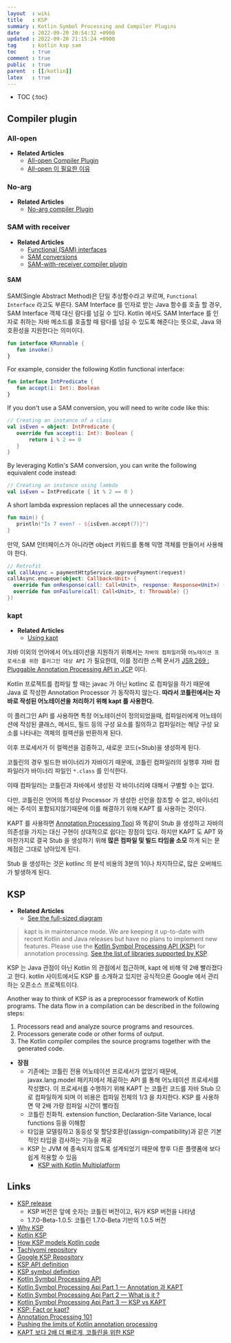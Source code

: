 ```yaml
---
layout  : wiki
title   : KSP
summary : Kotlin Symbol Processing and Compiler Plugins
date    : 2022-09-20 20:54:32 +0900
updated : 2022-09-20 21:15:24 +0900
tag     : kotlin ksp sam
toc     : true
comment : true
public  : true
parent  : [[/kotlin]]
latex   : true
---
```

* TOC
{:toc}

## Compiler plugin

### All-open

- __Related Articles__
  - [All-open Compiler Plugin](https://kotlinlang.org/docs/all-open-plugin.html)
  - [All-open 이 필요한 이유](https://baekjungho.github.io/wiki/buildtool/gradle-standard/#buildgradle)

### No-arg

- __Related Articles__
  - [No-arg compiler Plugin](https://kotlinlang.org/docs/no-arg-plugin.html)

### SAM with receiver

- __Related Articles__
    - [Functional (SAM) interfaces](https://kotlinlang.org/docs/fun-interfaces.html) 
    - [SAM conversions](https://kotlinlang.org/docs/java-interop.html#sam-conversions)
    - [SAM-with-receiver compiler plugin](https://kotlinlang.org/docs/sam-with-receiver-plugin.html#sam-conversions)

#### SAM

SAM(Single Abstract Method)은 단일 추상함수라고 부르며, `Functional Interface` 라고도 부른다.
SAM Interface 를 인자로 받는 Java 함수를 호출 할 경우, SAM Interface 객체 대신 람다를 넘길 수 있다.
Kotlin 에서도 SAM Interface 를 인자로 취하는 자바 메소드를 호출할 때 람다를 넘길 수 있도록 해준다는 뜻으로, Java 와 호환성을 지원한다는 의미이다.

```kotlin
fun interface KRunnable {
   fun invoke()
}
```

For example, consider the following Kotlin functional interface:

```kotlin
fun interface IntPredicate {
   fun accept(i: Int): Boolean
}
```

If you don't use a SAM conversion, you will need to write code like this:

```kotlin
// Creating an instance of a class
val isEven = object: IntPredicate {
   override fun accept(i: Int): Boolean {
       return i % 2 == 0
   }
}
```

By leveraging Kotlin's SAM conversion, you can write the following equivalent code instead:

```kotlin
// Creating an instance using lambda
val isEven = IntPredicate { it % 2 == 0 }
```

A short lambda expression replaces all the unnecessary code.

```kotlin
fun main() {
   println("Is 7 even? - ${isEven.accept(7)}")
}
```

만약, SAM 인터페이스가 아니라면 object 키워드를 통해 익명 객체를 만들어서 사용해야 한다.

```kotlin
// Retrofit
val callAsync = paymentHttpService.approvePayment(request)
callAsync.enqueue(object: Callback<Unit> {
  override fun onResponse(call: Call<Unit>, response: Response<Unit>) {}
  override fun onFailure(call: Call<Unit>, t: Throwable) {}
})
```

### kapt

- __Related Articles__
  - [Using kapt](https://kotlinlang.org/docs/kapt.html#command-line-compiler)

자바 이외의 언어에서 어노테이션을 지원하기 위해서는 `자바의 컴파일러`와 `어노테이션 프로세스를 위한 플러그인 대상 API` 가 필요한데, 이를 정리한 스펙 문서가 [JSR 269 : Pluggable Annotation Processing API in JCP](https://jcp.org/en/jsr/detail?id=269) 이다.

Kotlin 프로젝트를 컴파일 할 때는 javac 가 아닌 kotlinc 로 컴파일을 하기 때문에 Java 로 작성한 Annotation Processor 가 동작하지 않는다. __따라서 코틀린에서는 자바로 작성된 어노테이션을 처리하기 위해 kapt 를 사용한다.__

이 플러그인 API 를 사용하면 특정 어노테이션이 정의되었을때, 컴파일러에게 어노테이션에 작성된 클래스, 메서드, 필드 등의 구성 요소를 질의하고 컴파일러는 해당 구성 요소를 나타내는 객체의 컬렉션을 반환하게 된다.

이후 프로세서가 이 컬렉션을 검증하고, 새로운 코드(=Stub)을 생성하게 된다.

코틀린의 경우 빌드한 바이너리가 자바이기 때문에, 코틀린 컴파일러의 실행후 자바 컴파일러가 바이너리 파일인 `*.class` 를 인식한다.

이때 컴파일러는 코틀린과 자바에서 생성된 각 바이너리에 대해서 구별할 수는 없다.

다만, 코틀린은 언어의 특성상 Processor 가 생성한 선언을 참조할 수 없고, 바이너리에는 주석이 포함되지않기때문에 이를 해결하기 위해 KAPT 를 사용하는 것이다.

KAPT 를 사용하면 [Annotation Processing Tool](https://docs.oracle.com/javase/7/docs/technotes/guides/apt/GettingStarted.html) 와 똑같이 Stub 을 생성하고 자바의 의존성을 가지는 대신 구현이 상대적으로 쉽다는 장점이 있다.
하지만 KAPT 도 APT 와 마찬가지로 결국 Stub 을 생성하기 위해 __많은 컴파일 및 빌드 타임을 소모__ 하게 되는 문제점은 그대로 남아있게 된다.

Stub 을 생성하는 것은 kotlinc 의 분석 비용의 3분의 1이나 차지하므로, 많은 오버헤드가 발생하게 된다.

## KSP

- __Related Articles__
  - [See the full-sized diagram](https://kotlinlang.org/docs/images/ksp-class-diagram.svg)

> kapt is in maintenance mode. We are keeping it up-to-date with recent Kotlin and Java releases but have no plans to implement new features. Please use the [Kotlin Symbol Processing API (KSP)](https://kotlinlang.org/docs/ksp-overview.html) for annotation processing. [See the list of libraries supported by KSP](https://kotlinlang.org/docs/ksp-overview.html#supported-libraries).

KSP 는 Java 관점이 아닌 Kotlin 의 관점에서 접근하며, kapt 에 비해 약 2배 빨라졌다고 한다. kotlin 사이트에서도 KSP 를 소개하고 있지만 공식적으론 Google 에서 관리하는 오픈소스 프로젝트이다.

Another way to think of KSP is as a preprocessor framework of Kotlin programs. The data flow in a compilation can be described in the following steps:

1. Processors read and analyze source programs and resources.
2. Processors generate code or other forms of output.
3. The Kotlin compiler compiles the source programs together with the generated code.

- __장점__
  - 기존에는 코틀린 전용 어노테이션 프로세서가 없었기 때문에, javax.lang.model 패키지에서 제공하는 API 를 통해 어노테이션 프로세서를 작성했다. 이 프로세서를 수행하기 위해 KAPT 는 코틀린 코드를 자바 Stub 으로 컴파일하게 되며 이 비용은 컴파일 전체의 1/3 을 차지한다. KSP 를 사용하면 약 2배 가량 컴파일 시간이 빨라짐
  - 코틀린 친화적. extension function, Declaration-Site Variance, local functions 등을 이해함
  - 타입을 모델링하고 동등성 및 할당호환성(assign-compatibility)과 같은 기본적인 타입을 검사하는 기능을 제공
  - KSP 는 JVM 에 종속되지 않도록 설계되었기 때문에 향후 다른 플랫폼에 보다 쉽게 적용할 수 있음
    - [KSP with Kotlin Multiplatform](https://kotlinlang.org/docs/ksp-multiplatform.html#type-and-resolution)

## Links

- [KSP release](https://github.com/google/ksp/releases)
  - KSP 버전은 앞에 숫자는 코틀린 버전이고, 뒤가 KSP 버전을 나타냄
  - 1.7.0-Beta-1.0.5: 코틀린 1.7.0-Beta 기반의 1.0.5 버전
- [Why KSP](https://kotlinlang.org/docs/ksp-why-ksp.html)
- [Kotlin KSP](https://thdev.tech/android/2022/05/14/Kotlin-KSP/)
- [How KSP models Kotlin code](https://kotlinlang.org/docs/ksp-additional-details.html)
- [Tachiyomi repository](https://github.com/tachiyomiorg/tachiyomi)
- [Google KSP Repository](https://github.com/google/ksp)
- [KSP API definition](https://github.com/google/ksp/tree/main/api/src/main/kotlin/com/google/devtools/ksp)
- [KSP symbol definition](https://github.com/google/ksp/tree/main/api/src/main/kotlin/com/google/devtools/ksp/symbol)
- [Kotlin Symbol Processing API](https://kotlinlang.org/docs/ksp-overview.html)
- [Kotlin Symbol Processing Api Part 1 — Annotation 과 KAPT](https://androiddeepdive.github.io/Team-Blog/2021/07/21/2021-07-21%20Kotlin%20Symbol%20Processing%20Api%20Part%201/)
- [Kotlin Symbol Processing Api Part 2 — What is it ?](https://androiddeepdive.github.io/Team-Blog/2021/07/21/2021-07-21%20Kotlin%20Symbol%20Processing%20Api%20Part%202/)
- [Kotlin Symbol Processing Api Part 3 — KSP vs KAPT](https://androiddeepdive.github.io/Team-Blog/2021/07/21/2021-07-21%20Kotlin%20Symbol%20Processing%20Api%20Part%203/)
- [KSP: Fact or kapt?](https://proandroiddev.com/ksp-fact-or-kapt-7c7e9218c575)
- [Annotation Processing 101](https://hannesdorfmann.com/annotation-processing/annotationprocessing101/)
- [Pushing the limits of Kotlin annotation processing](https://medium.com/@workingkills/pushing-the-limits-of-kotlin-annotation-processing-8611027b6711)
- [KAPT 보다 2배 더 빠르게, 코틀린을 위한 KSP](https://www.charlezz.com/?p=45255)